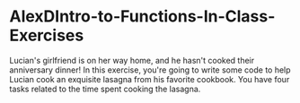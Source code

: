 # AlexDIntro-to-Functions-In-Class-Exercises
Lucian's girlfriend is on her way home, and he hasn't cooked their anniversary dinner!  In this exercise, you're going to write some code to help Lucian cook an exquisite lasagna from his favorite cookbook.  You have four tasks related to the time spent cooking the lasagna.
